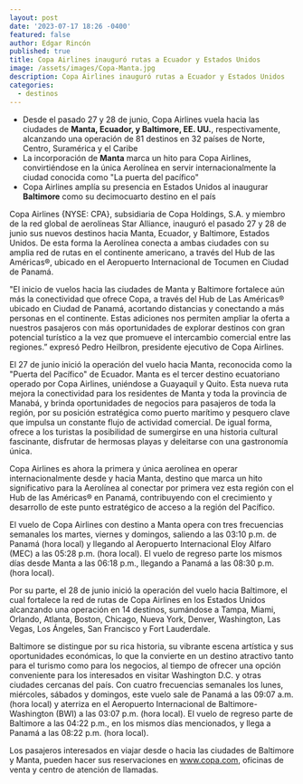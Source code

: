 ```yaml
---
layout: post
date: '2023-07-17 18:26 -0400'
featured: false
author: Edgar Rincón
published: true
title: Copa Airlines inauguró rutas a Ecuador y Estados Unidos
image: /assets/images/Copa-Manta.jpg
description: Copa Airlines inauguró rutas a Ecuador y Estados Unidos
categories:
  - destinos
---
```


- Desde el pasado 27 y 28 de junio, Copa Airlines vuela hacia las ciudades de **Manta, Ecuador, y Baltimore, EE. UU.**, respectivamente, alcanzando una operación de 81 destinos en 32 países de Norte, Centro, Suramérica y el Caribe
- La incorporación de **Manta** marca un hito para Copa Airlines, convirtiéndose en la única Aerolínea en servir internacionalmente la ciudad conocida como "La puerta del pacífico"
- Copa Airlines amplía su presencia en Estados Unidos al inaugurar **Baltimore** como su decimocuarto destino en el país

Copa Airlines {NYSE: CPA}, subsidiaria de Copa Holdings, S.A. y miembro de la red global de aerolíneas Star Alliance, inauguró el pasado 27 y 28 de junio sus nuevos destinos hacia Manta, Ecuador, y Baltimore, Estados Unidos. De esta forma la Aerolínea conecta a ambas ciudades con su amplia red de rutas en el continente americano, a través del Hub de las Américas®, ubicado en el Aeropuerto Internacional de Tocumen en Ciudad de Panamá.

"El inicio de vuelos hacia las ciudades de Manta y Baltimore fortalece aún más la conectividad que ofrece Copa, a través del Hub de Las Américas® ubicado en Ciudad de Panamá, acortando distancias y conectando a más personas en el continente. Estas adiciones nos permiten ampliar la oferta a nuestros pasajeros con más oportunidades de explorar destinos con gran potencial turístico a la vez que promueve el intercambio comercial entre las regiones.” expresó Pedro Heilbron, presidente ejecutivo de Copa Airlines.

El 27 de junio inició la operación del vuelo hacia Manta, reconocida como la "Puerta del Pacífico" de Ecuador. Manta es el tercer destino ecuatoriano operado por Copa Airlines, uniéndose a Guayaquil y Quito. Esta nueva ruta mejora la conectividad para los residentes de Manta y toda la provincia de Manabá, y brinda oportunidades de negocios para pasajeros de toda la región, por su posición estratégica como puerto marítimo y pesquero clave que impulsa un constante flujo de actividad comercial. De igual forma, ofrece a los turistas la posibilidad de sumergirse en una historia cultural fascinante, disfrutar de hermosas playas y deleitarse con una gastronomía única. 

Copa Airlines es ahora la primera y única aerolínea en operar internacionalmente desde y hacia Manta, destino que marca un hito significativo para la Aerolínea al conectar por primera vez esta región con el Hub de las Américas® en Panamá, contribuyendo con el crecimiento y desarrollo de este punto estratégico de acceso a la región del Pacífico. 

El vuelo de Copa Airlines con destino a Manta opera con tres frecuencias semanales los martes, viernes y domingos, saliendo a las 03:10 p.m. de Panamá (hora local) y llegando al Aeropuerto Internacional Eloy Alfaro (MEC) a las 05:28 p.m. (hora local). El vuelo de regreso parte los mismos días desde Manta a las 06:18 p.m., llegando a Panamá a las 08:30 p.m. (hora local).

Por su parte, el 28 de junio inició la operación del vuelo hacia Baltimore, el cual fortalece la red de rutas de Copa Airlines en los Estados Unidos alcanzando una operación en 14 destinos, sumándose a Tampa, Miami, Orlando, Atlanta, Boston, Chicago, Nueva York, Denver, Washington, Las Vegas, Los Ángeles, San Francisco y Fort Lauderdale.

Baltimore se distingue por su rica historia, su vibrante escena artística y sus oportunidades económicas, lo que la convierte en un destino atractivo tanto para el turismo como para los negocios, al tiempo de ofrecer una opción conveniente para los interesados en visitar Washington D.C. y otras ciudades cercanas del país.
Con cuatro frecuencias semanales los lunes, miércoles, sábados y domingos, este vuelo sale de Panamá a las 09:07 a.m. (hora local) y aterriza en el Aeropuerto Internacional de Baltimore-Washington (BWI) a las 03:07 p.m. (hora local). El vuelo de regreso parte de Baltimore a las 04:22 p.m., en los mismos días mencionados, y llega a Panamá a las 08:22 p.m. (hora local). 

Los pasajeros interesados en viajar desde o hacia las ciudades de Baltimore y 	Manta, pueden hacer sus reservaciones en www.copa.com, oficinas de venta y centro de atención de llamadas.
